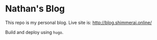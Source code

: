 # Nathan's Blog

This repo is my personal blog. Live site is: http://blog.shimmerai.online/

Build and deploy using `hugo`.
